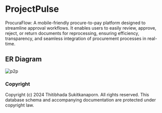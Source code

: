 # ProjectPulse
ProcuraFlow: A mobile-friendly procure-to-pay platform designed to streamline approval workflows. It enables users to easily review, approve, reject, or return documents for reprocessing, ensuring efficiency, transparency, and seamless integration of procurement processes in real-time.

## ER Diagram 
![p2p](https://github.com/user-attachments/assets/00543beb-e26d-48de-9117-94b4564612e1)

### Copyright
Copyright (c) 2024 Thitibhada Sukitkanaporn. All rights reserved.
This database schema and accompanying documentation are protected under copyright law.
